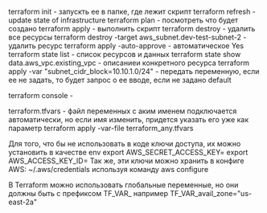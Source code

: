 
terraform init - запускть ее в папке, где лежит скрипт
terraform refresh - update state of infrastructure
terraform plan - посмотреть что будет создано
terraform apply - выполнить скрипт
terraform destroy - удалить все ресурсы
terraform destroy -target aws_subnet.dev-test-subnet-2 - удалить ресурс
terraform apply -auto-approve - автоматическое Yes
terraform state list - список ресурсов и данных
terraform state show data.aws_vpc.existing_vpc - описаниеи конкретного ресурса
terraform apply -var "subnet_cidr_block=10.10.1.0/24" - передать переменную, если ее не задать, то будет запрос о ее вводе, если не задано default

terraform console - 

terraform.tfvars - файл переменных с аким именем подключается автоматически, но если имя изменить, придется указать его уже как параметр
terraform apply -var-file terraform_any.tfvars

Для того, что бы не использовать в коде ключи доступа, их можно установить в качестве env
export AWS_SECRET_ACCESS_KEY=
export AWS_ACCESS_KEY_ID=
Так же, эти ключи можно хранить в конфиге AWS: ~/.aws/credentials используя команду aws configure

В Terraform можно использовать глобальные переменные, но они должны быть с префиксом TF_VAR_ например TF_VAR_avail_zone="us-east-2a"
